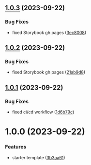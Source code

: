 ## [1.0.3](https://github.com/gavrya/ts_react_vite_npm_lib_template/compare/v1.0.2...v1.0.3) (2023-09-22)


### Bug Fixes

* fixed Storybook gh pages ([3ec8008](https://github.com/gavrya/ts_react_vite_npm_lib_template/commit/3ec8008cbd770a9ca8fb1752cbd85957f3747cfc))

## [1.0.2](https://github.com/gavrya/ts_react_vite_npm_lib_template/compare/v1.0.1...v1.0.2) (2023-09-22)


### Bug Fixes

* fixed Storybook gh pages ([21ab9d8](https://github.com/gavrya/ts_react_vite_npm_lib_template/commit/21ab9d8bb6d26e0f35f1138ca25bf11892b7f9c9))

## [1.0.1](https://github.com/gavrya/ts_react_vite_npm_lib_template/compare/v1.0.0...v1.0.1) (2023-09-22)


### Bug Fixes

* fixed ci/cd workflow ([1d6b79c](https://github.com/gavrya/ts_react_vite_npm_lib_template/commit/1d6b79c7467775d0c58dd0aca505ea6db842ad82))

# 1.0.0 (2023-09-22)


### Features

* starter template ([3b3aa61](https://github.com/gavrya/ts_react_vite_npm_lib_template/commit/3b3aa61f5a2ac9d4fa12c5901c54a68cf0113f3a))
